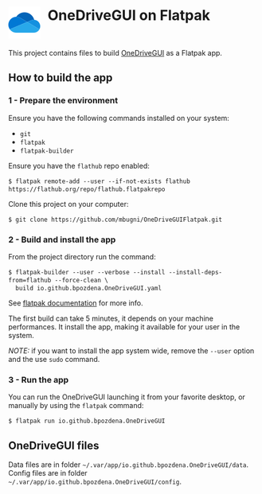 <div>
<img align="left" style="margin: 0px 15px 0px 0px;" src="OneDriveGUI.64x64.png" alt="OneDriveGUI Icon" />

# OneDriveGUI on Flatpak
&nbsp;
</div>

This project contains files to build [OneDriveGUI](https://github.com/bpozdena/OneDriveGUI) as a Flatpak app.

## How to build the app

### 1 - Prepare the environment
Ensure you have the following commands installed on your system:
- `git`
- `flatpak`
- `flatpak-builder`

Ensure you have the `flathub` repo enabled:
```shell
$ flatpak remote-add --user --if-not-exists flathub https://flathub.org/repo/flathub.flatpakrepo
```

Clone this project on your computer:
```shell
$ git clone https://github.com/mbugni/OneDriveGUIFlatpak.git
```

### 2 - Build and install the app
From the project directory run the command:
```shell
$ flatpak-builder --user --verbose --install --install-deps-from=flathub --force-clean \
  build io.github.bpozdena.OneDriveGUI.yaml
```

See [flatpak documentation](https://docs.flatpak.org/) for more info.

The first build can take 5 minutes, it depends on your machine performances. It install the app, making it available for your user in the system.

*NOTE:* if you want to install the app system wide, remove the `--user` option and the use `sudo` command.

### 3 - Run the app
You can run the OneDriveGUI launching it from your favorite desktop, or manually by using the `flatpak` command:
```shell
$ flatpak run io.github.bpozdena.OneDriveGUI
```

## OneDriveGUI files
Data files are in folder `~/.var/app/io.github.bpozdena.OneDriveGUI/data`.
Config files are in folder `~/.var/app/io.github.bpozdena.OneDriveGUI/config`.
